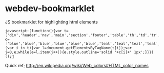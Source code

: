 webdev-bookmarklet
==================

JS bookmarklet for highlighting html elements

    javascript:(function(){var t=['div','header','nav','main','section','footer','table','th','td','tr','form','fieldset','label','img','address','blockquote','h1','h2','h3','h4','h5','h6','p','pre','dd','dl','dt','ol','ul','li'];var c=['blue','blue','blue','blue','blue','blue','teal','teal','teal','teal','orange','orange','orange','red','red','red','red','red','red','red','red','red','red','green','green','green','green','green','green','yellow'];for (var i in t){var l=document.getElementsByTagName(t[i]);var j=0,e;while(e=l.item(j++)){e.style.outline='solid '+c[i]+' 1px';}}})();

Quick ref; http://en.wikipedia.org/wiki/Web_colors#HTML_color_names
